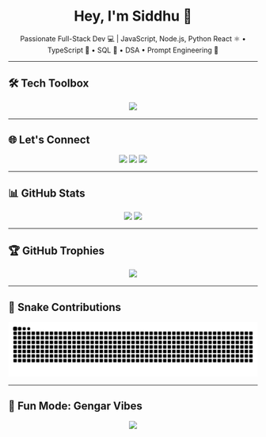 <h1 align="center">Hey, I'm Siddhu 👋</h1>
<p align="center">
  Passionate Full-Stack Dev 💻 | JavaScript, Node.js, Python  
  React ⚛️ • TypeScript 💙 • SQL 🧠 • DSA • Prompt Engineering 🤖  
</p>

---

## 🛠️ Tech Toolbox

<p align="center">
  <img src="https://skillicons.dev/icons?i=js,ts,py,nodejs,react,express,html,css,git,github,linux,vscode,mongodb,postgres" />
</p>

---

## 🌐 Let's Connect

<p align="center">
  <a href="https://t.me/im_x_slayer"><img src="https://img.shields.io/badge/Telegram-2CA5E0?style=for-the-badge&logo=telegram&logoColor=white" /></a>
  <a href="https://discord.gg/sidhart_h69"><img src="https://img.shields.io/badge/Discord-5865F2?style=for-the-badge&logo=discord&logoColor=white" /></a>
  <a href="https://www.instagram.com/sidhart_h69"><img src="https://img.shields.io/badge/Instagram-E4405F?style=for-the-badge&logo=instagram&logoColor=white" /></a>
</p>

---

## 📊 GitHub Stats

<p align="center">
  <img src="https://github-readme-stats.vercel.app/api?username=SIDDHU123M&show_icons=true&theme=transparent&hide_border=true" width="48%" />
  <img src="https://github-readme-stats.vercel.app/api/top-langs/?username=SIDDHU123M&layout=compact&theme=transparent&hide_border=true" width="48%" />
</p>

---

## 🏆 GitHub Trophies

<p align="center">
  <img src="https://github-profile-trophy.vercel.app/?username=SIDDHU123M&theme=gruvbox&no-bg=true&no-frame=true&margin-w=10" />
</p>

---

## 🐍 Snake Contributions

<p align="center">
  <img src="https://github.com/SIDDHU123M/SIDDHU123M/blob/output/github-contribution-grid-snake.svg" />
</p>

---

## 🎯 Fun Mode: Gengar Vibes

<p align="center">
  <img src="https://media.tenor.com/kJuDMXGW8awAAAAi/pokemon-gengar.gif" width="200px" />
</p>
